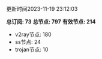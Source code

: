 更新时间2023-11-19 23:12:03

**总订阅: 73**
**总节点: 797**
**有效节点: 214**
- v2ray节点: 180
- ss节点: 24
- trojan节点: 10
